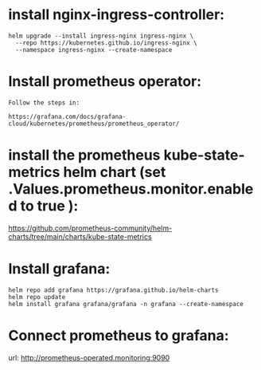 # install nginx-ingress-controller:

```
helm upgrade --install ingress-nginx ingress-nginx \
  --repo https://kubernetes.github.io/ingress-nginx \
  --namespace ingress-nginx --create-namespace
```

# Install prometheus operator:
```
Follow the steps in:

https://grafana.com/docs/grafana-cloud/kubernetes/prometheus/prometheus_operator/
```
# install the prometheus kube-state-metrics helm chart (set .Values.prometheus.monitor.enabled to true ):

https://github.com/prometheus-community/helm-charts/tree/main/charts/kube-state-metrics

# Install grafana:
```
helm repo add grafana https://grafana.github.io/helm-charts
helm repo update
helm install grafana grafana/grafana -n grafana --create-namespace
```

# Connect prometheus to grafana:
url: http://prometheus-operated.monitoring:9090